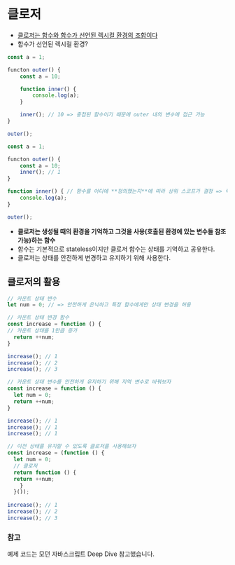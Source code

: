 # 클로저
- [클로저는 함수와 함수가 선언된 렉시컬 환경의 조합이다](https://developer.mozilla.org/ko/docs/Web/JavaScript/Closures)
- 함수가 선언된 렉시컬 환경?

```jsx
const a = 1;

functon outer() {
	const a = 10;

	function inner() {
		console.log(a); 
	}

	inner(); // 10 => 중첩된 함수이기 때문에 outer 내의 변수에 접근 가능
}

outer();
```
```jsx
const a = 1;

functon outer() {
	const a = 10;
	inner(); // 1
}

function inner() { // 함수를 어디에 **정의했는지**에 따라 상위 스코프가 결정 => 렉시컬 스코프(정적 스코프)
	console.log(a); 
}

outer();
```

- **클로저는 생성될 때의 환경을 기억하고 그것을 사용(호출된 환경에 있는 변수들 참조 가능)하는 함수**
- 함수는 기본적으로 stateless이지만 클로저 함수는 상태를 기억하고 공유한다.
- 클로저는 상태를 안전하게 변경하고 유지하기 위해 사용한다.

## 클로저의 활용

```jsx
// 카운트 상태 변수
let num = 0; // => 안전하게 은닉하고 특정 함수에게만 상태 변경을 허용

// 카운트 상태 변경 함수
const increase = function () {
// 카운트 상태를 1만큼 증가
  return ++num;
}

increase(); // 1
increase(); // 2
increase(); // 3
```
```jsx
// 카운트 상태 변수를 안전하게 유지하기 위해 지역 변수로 바꿔보자
const increase = function () {
  let num = 0;
  return ++num;
}

increase(); // 1
increase(); // 1
increase(); // 1
```
```jsx
// 이전 상태를 유지할 수 있도록 클로저를 사용해보자
const increase = (function () {
  let num = 0;
  // 클로저
  return function () {
  return ++num;
    }
  }());
  
increase(); // 1
increase(); // 2
increase(); // 3
```

### 참고
예제 코드는 모던 자바스크립트 Deep Dive 참고했습니다.
